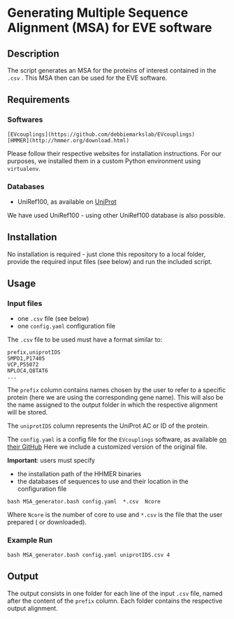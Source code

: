 #  Generating Multiple Sequence Alignment (MSA) for EVE software

## Description
The script generates an MSA for the proteins of interest contained
in the `.csv` . This MSA then can be used for the EVE software.

## Requirements

### Softwares

```
[EVcouplings](https://github.com/debbiemarkslab/EVcouplings)
[HMMER](http://hmmer.org/download.html)
```

Please follow their respective websites for installation instructions.
For our purposes, we installed them in a custom Python environment using
`virtualenv`.

### Databases

  - UniRef100, as available on [UniProt](https://www.uniprot.org/help/downloads)

We have used UniRef100 - using other UniRef100 database is also possible.

## Installation

No installation is required - just clone this repository to a local folder,
provide the required input files (see below) and run the included script. 

## Usage

### Input files 

  - one `.csv` file (see below)
  - one `config.yaml` configuration file

The `.csv` file to be used must have a format similar to:

```
prefix,uniprotIDS
SMPD1,P17405
VCP,P55072
NPLOC4,Q8TAT6
...
```

The `prefix` column contains names chosen by the user to refer to a 
specific protein (here we are using the corresponding gene name). This will also
be the name assigned to the output folder in which the respective alignment will be stored.

The `uniprotIDS` column represents the UniProt AC or ID of the protein.

The `config.yaml` is a config file for the `EVcouplings` software, as available 
[on their GitHub](https://github.com/debbiemarkslab/EVcouplings)
Here we include a customized version of the original file.

**Important**: users must specify 
  - the installation path of the HHMER binaries 
  - the databases of sequences to use and their location
in the configuration file

```
bash MSA_generator.bash config.yaml  *.csv  Ncore
```

Where `Ncore` is the number of core to use and `*.csv` is the file that the user prepared ( or downloaded). 
 

### Example Run 
```
bash MSA_generator.bash config.yaml uniprotIDS.csv 4
```

## Output
The output consists in one folder for each line of the input `.csv` file, named 
after the content of the `prefix` column. Each folder contains the respective
output alignment.
